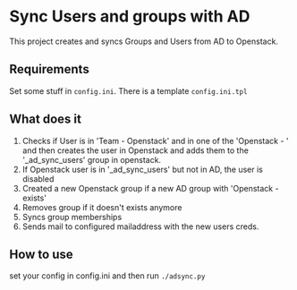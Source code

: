 Sync Users and groups with AD
===============

This project creates and syncs Groups and Users from AD to Openstack.

Requirements
------------

Set some stuff in `config.ini`. There is a template `config.ini.tpl`

What does it
------------
1. Checks if User is in 'Team - Openstack' and in one of the 'Openstack - <groupname>' and then creates the user in Openstack and adds them to the '_ad_sync_users' group in openstack.
2. If Openstack user is in '_ad_sync_users' but not in AD, the user is disabled
3. Created a new Openstack group if a new AD group with 'Openstack - exists'
4. Removes group if it doesn't exists anymore
5. Syncs group memberships
6. Sends mail to configured mailaddress with the new users creds.


How to use
------------
set your config in config.ini and then run
`./adsync.py`
